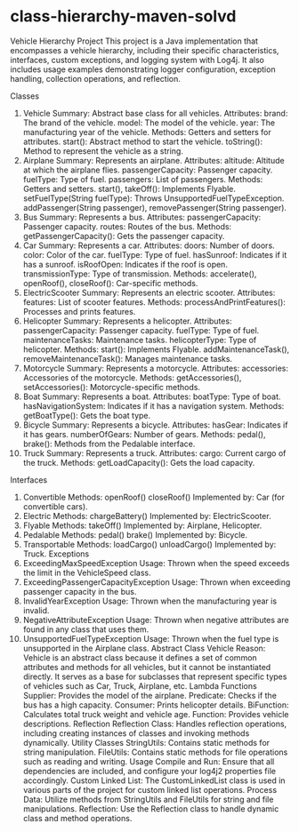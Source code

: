 ﻿# class-hierarchy-maven-solvd
Vehicle Hierarchy Project
This project is a Java implementation that encompasses a vehicle hierarchy, including their specific characteristics, interfaces, custom exceptions, and logging system with Log4j. It also includes usage examples demonstrating logger configuration, exception handling, collection operations, and reflection.

Classes
1. Vehicle
Summary: Abstract base class for all vehicles.
Attributes:
brand: The brand of the vehicle.
model: The model of the vehicle.
year: The manufacturing year of the vehicle.
Methods:
Getters and setters for attributes.
start(): Abstract method to start the vehicle.
toString(): Method to represent the vehicle as a string.
2. Airplane
Summary: Represents an airplane.
Attributes:
altitude: Altitude at which the airplane flies.
passengerCapacity: Passenger capacity.
fuelType: Type of fuel.
passengers: List of passengers.
Methods:
Getters and setters.
start(), takeOff(): Implements Flyable.
setFuelType(String fuelType): Throws UnsupportedFuelTypeException.
addPassenger(String passenger), removePassenger(String passenger).
3. Bus
Summary: Represents a bus.
Attributes:
passengerCapacity: Passenger capacity.
routes: Routes of the bus.
Methods:
getPassengerCapacity(): Gets the passenger capacity.
4. Car
Summary: Represents a car.
Attributes:
doors: Number of doors.
color: Color of the car.
fuelType: Type of fuel.
hasSunroof: Indicates if it has a sunroof.
isRoofOpen: Indicates if the roof is open.
transmissionType: Type of transmission.
Methods:
accelerate(), openRoof(), closeRoof(): Car-specific methods.
5. ElectricScooter
Summary: Represents an electric scooter.
Attributes:
features: List of scooter features.
Methods:
processAndPrintFeatures(): Processes and prints features.
6. Helicopter
Summary: Represents a helicopter.
Attributes:
passengerCapacity: Passenger capacity.
fuelType: Type of fuel.
maintenanceTasks: Maintenance tasks.
helicopterType: Type of helicopter.
Methods:
start(): Implements Flyable.
addMaintenanceTask(), removeMaintenanceTask(): Manages maintenance tasks.
7. Motorcycle
Summary: Represents a motorcycle.
Attributes:
accessories: Accessories of the motorcycle.
Methods:
getAccessories(), setAccessories(): Motorcycle-specific methods.
8. Boat
Summary: Represents a boat.
Attributes:
boatType: Type of boat.
hasNavigationSystem: Indicates if it has a navigation system.
Methods:
getBoatType(): Gets the boat type.
9. Bicycle
Summary: Represents a bicycle.
Attributes:
hasGear: Indicates if it has gears.
numberOfGears: Number of gears.
Methods:
pedal(), brake(): Methods from the Pedalable interface.
10. Truck
Summary: Represents a truck.
Attributes:
cargo: Current cargo of the truck.
Methods:
getLoadCapacity(): Gets the load capacity.

Interfaces
1. Convertible
Methods:
openRoof()
closeRoof()
Implemented by: Car (for convertible cars).
2. Electric
Methods:
chargeBattery()
Implemented by: ElectricScooter.
3. Flyable
Methods:
takeOff()
Implemented by: Airplane, Helicopter.
4. Pedalable
Methods:
pedal()
brake()
Implemented by: Bicycle.
5. Transportable
Methods:
loadCargo()
unloadCargo()
Implemented by: Truck.
Exceptions
1. ExceedingMaxSpeedException
Usage: Thrown when the speed exceeds the limit in the VehicleSpeed class.
2. ExceedingPassengerCapacityException
Usage: Thrown when exceeding passenger capacity in the bus.
3. InvalidYearException
Usage: Thrown when the manufacturing year is invalid.
4. NegativeAttributeException
Usage: Thrown when negative attributes are found in any class that uses them.
5. UnsupportedFuelTypeException
Usage: Thrown when the fuel type is unsupported in the Airplane class.
Abstract Class
Vehicle
Reason: Vehicle is an abstract class because it defines a set of common attributes and methods for all vehicles, but it cannot be instantiated directly. It serves as a base for subclasses that represent specific types of vehicles such as Car, Truck, Airplane, etc.
Lambda Functions
Supplier: Provides the model of the airplane.
Predicate: Checks if the bus has a high capacity.
Consumer: Prints helicopter details.
BiFunction: Calculates total truck weight and vehicle age.
Function: Provides vehicle descriptions.
Reflection
Reflection Class: Handles reflection operations, including creating instances of classes and invoking methods dynamically.
Utility Classes
StringUtils: Contains static methods for string manipulation.
FileUtils: Contains static methods for file operations such as reading and writing.
Usage
Compile and Run: Ensure that all dependencies are included, and configure your log4j2 properties file accordingly.
Custom Linked List: The CustomLinkedList class is used in various parts of the project for custom linked list operations.
Process Data: Utilize methods from StringUtils and FileUtils for string and file manipulations.
Reflection: Use the Reflection class to handle dynamic class and method operations.
